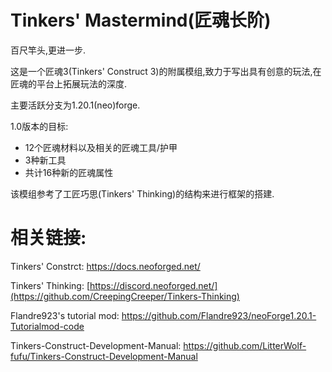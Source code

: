 
Tinkers' Mastermind(匠魂长阶)
=======

百尺竿头,更进一步.

这是一个匠魂3(Tinkers' Construct 3)的附属模组,致力于写出具有创意的玩法,在匠魂的平台上拓展玩法的深度.

主要活跃分支为1.20.1(neo)forge.

1.0版本的目标:
- 12个匠魂材料以及相关的匠魂工具/护甲
- 3种新工具
- 共计16种新的匠魂属性


该模组参考了工匠巧思(Tinkers' Thinking)的结构来进行框架的搭建.

相关链接: 
==========
Tinkers' Constrct: [https://docs.neoforged.net/ ](https://github.com/SlimeKnights/TinkersConstruct/)

Tinkers' Thinking: [https://discord.neoforged.net/](https://github.com/CreepingCreeper/Tinkers-Thinking)

Flandre923's tutorial mod: https://github.com/Flandre923/neoForge1.20.1-Tutorialmod-code

Tinkers-Construct-Development-Manual: https://github.com/LitterWolf-fufu/Tinkers-Construct-Development-Manual


